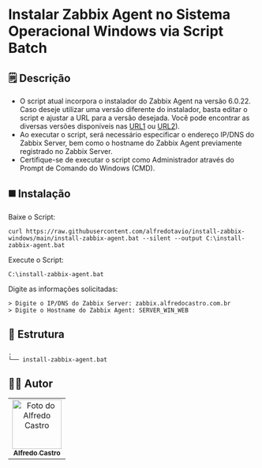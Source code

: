 # Instalar Zabbix Agent no Sistema Operacional Windows via Script Batch

## 🗒️ Descrição
* O script atual incorpora o instalador do Zabbix Agent na versão 6.0.22. Caso deseje utilizar uma versão diferente do instalador, basta editar o script e ajustar a URL para a versão desejada. Você pode encontrar as diversas versões disponíveis nas [URL1](https://www.zabbix.com/download_agents) ou [URL2](https://cdn.zabbix.com/zabbix/binaries/stable/)).
* Ao executar o script, será necessário especificar o endereço IP/DNS do Zabbix Server, bem como o hostname do Zabbix Agent previamente registrado no Zabbix Server.
* Certifique-se de executar o script como Administrador através do Prompt de Comando do Windows (CMD).

## ◼️ Instalação
Baixe o Script:
```batch
curl https://raw.githubusercontent.com/alfredotavio/install-zabbix-windows/main/install-zabbix-agent.bat --silent --output C:\install-zabbix-agent.bat
```
Execute o Script:
```batch
C:\install-zabbix-agent.bat
```
Digite as informações solicitadas:
```batch
> Digite o IP/DNS do Zabbix Server: zabbix.alfredocastro.com.br
> Digite o Hostname do Zabbix Agent: SERVER_WIN_WEB
```

## 📂 Estrutura
```batch
.
└── install-zabbix-agent.bat
```

## 👨‍💻 Autor
<table>
  <tr>
    <td align="center">
      <a href="#">
        <a href="https://www.linkedin.com/in/alfredotavio/"><img src="https://avatars.githubusercontent.com/u/22720865?v=4" width="100px;" alt="Foto do Alfredo Castro"/><br>
        <sub>
          <b>Alfredo Castro</b>
        </sub>
      </a>
    </td>
  </tr>
</table>
